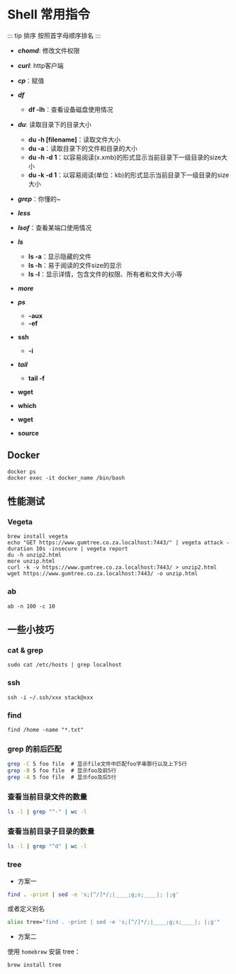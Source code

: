 # Shell 常用指令

::: tip 排序
按照首字母顺序排名
:::

- **_chomd_**: 修改文件权限

- **_curl_**: http客户端

- **_cp_**：赋值

- **_df_**
  - **df -lh**：查看设备磁盘使用情况

- **_du_**: 读取目录下的目录大小
  - **du -h \[filename\]**：读取文件大小
  - **du -a**：读取目录下的文件和目录的大小
  - **du -h -d 1**：以容易阅读(x.xmb)的形式显示当前目录下一级目录的size大小
  - **du -k -d 1**：以容易阅读(单位：kb)的形式显示当前目录下一级目录的size大小

- **_grep_**：你懂的~

- **_less_**

- **_lsof_**：查看某端口使用情况

- **_ls_**
  - **ls -a**：显示隐藏的文件
  - **ls -h**：易于阅读的文件size的显示
  - **ls -l**：显示详情，包含文件的权限、所有者和文件大小等

- **_more_**

- **_ps_**
  - **-aux**
  - **-ef**

- **ssh**
  - **-i**

- **_tail_**
  - **tail -f**
  
- **wget**

- **which**

- **wget**

- **source**
 
## Docker
  
```shell
docker ps
docker exec -it docker_name /bin/bash
```

## 性能测试
  
### Vegeta
  
```shell
brew install vegeta
echo "GET https://www.gumtree.co.za.localhost:7443/" | vegeta attack -duration 10s -insecure | vegeta report
du -h unzip2.html
more unzip.html
curl -k -v https://www.gumtree.co.za.localhost:7443/ > unzip2.html
wget https://www.gumtree.co.za.localhost:7443/ -o unzip.html
```

### ab 

```shell
ab -n 100 -c 10
```

## 一些小技巧

### cat & grep

```shell
sudo cat /etc/hosts | grep localhost 
```

### ssh

```shell
ssh -i ~/.ssh/xxx stack@xxx
```

### find

```shell
find /home -name "*.txt"
```

### grep 的前后匹配

```sh
grep -C 5 foo file  # 显示file文件中匹配foo字串那行以及上下5行
grep -B 5 foo file  # 显示foo及前5行
grep -A 5 foo file  # 显示foo及后5行
```

### 查看当前目录文件的数量

``` sh 
ls -l | grep "^-" | wc -l
```

### 查看当前目录子目录的数量

``` sh 
ls -l | grep "^d" | wc -l
```

### tree

- 方案一

```bash
find . -print | sed -e 's;[^/]*/;|____;g;s;____|; |;g'
```

或者定义别名

```bash
alias tree="find . -print | sed -e 's;[^/]*/;|____;g;s;____|; |;g'"
```

- 方案二

使用 `homebrew` 安装 tree：
```
brew install tree
```




